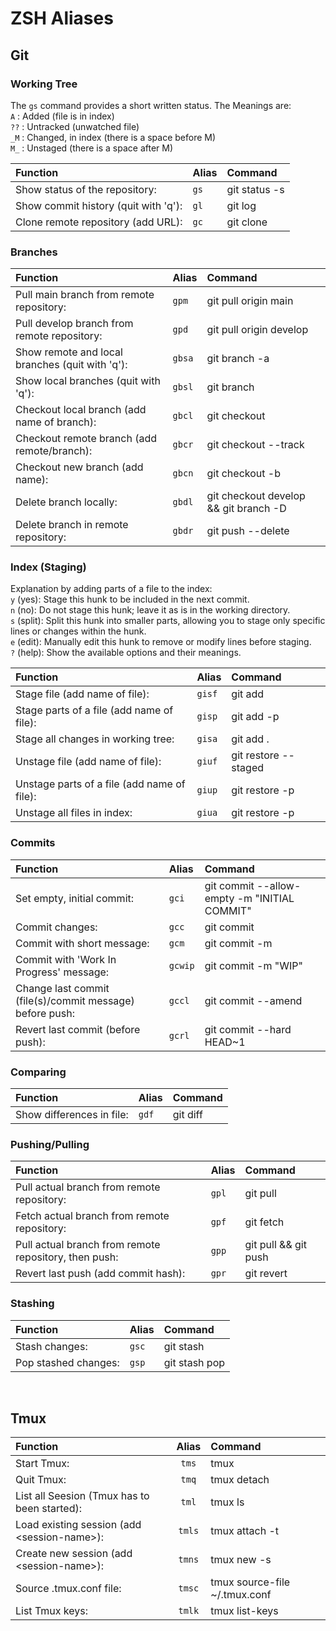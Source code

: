 # ZSH Aliases
## Git
### Working Tree
The `gs` command provides a short written status. The Meanings are:  
`A`  : Added (file is in index)  
`??` : Untracked (unwatched file)  
`_M` : Changed, in index (there is a space before M)  
`M_` : Unstaged (there is a space after M)

| Function                                        | Alias | Command       |
|:------------------------------------------------|:------|:--------------|
| Show status of the repository:                  | `gs`  | git status -s |
| Show commit history (quit with 'q'):            | `gl`  | git log       |
| Clone remote repository (add URL):              | `gc`  | git clone     |

### Branches
| Function                                        | Alias  | Command                               |
|:------------------------------------------------|:-------|:--------------------------------------|
| Pull main branch from remote repository:        | `gpm`  | git pull origin main                  |
| Pull develop branch from remote repository:     | `gpd`  | git pull origin develop               |
| Show remote and local branches (quit with 'q'): | `gbsa` | git branch -a                         |
| Show local branches (quit with 'q'):            | `gbsl` | git branch                            |
| Checkout local branch (add name of branch):     | `gbcl` | git checkout                          |
| Checkout remote branch (add remote/branch):     | `gbcr` | git checkout --track                  |
| Checkout new branch (add name):                 | `gbcn` | git checkout -b                       |
| Delete branch locally:                          | `gbdl` | git checkout develop && git branch -D |
| Delete branch in remote repository:             | `gbdr` | git push --delete                     |

### Index (Staging)
Explanation by adding parts of a file to the index:  
`y` (yes): Stage this hunk to be included in the next commit.  
`n` (no): Do not stage this hunk; leave it as is in the working directory.  
`s` (split): Split this hunk into smaller parts, allowing you to stage only specific lines or changes within the hunk.  
`e` (edit): Manually edit this hunk to remove or modify lines before staging.  
`?` (help): Show the available options and their meanings.  

| Function                                    | Alias  | Command              |
|:--------------------------------------------|:-------|:---------------------|
| Stage file (add name of file):              | `gisf` | git add              |
| Stage parts of a file (add name of file):   | `gisp` | git add -p           |
| Stage all changes in working tree:          | `gisa` | git add .            |
| Unstage file (add name of file):            | `giuf` | git restore --staged |
| Unstage parts of a file (add name of file): | `giup` | git restore -p       |
| Unstage all files in index:                 | `giua` | git restore -p       |

### Commits
| Function                                                 | Alias   | Command                                      |
|:---------------------------------------------------------|:--------|:---------------------------------------------|
| Set empty, initial commit:                               | `gci`   | git commit --allow-empty -m "INITIAL COMMIT" |
| Commit changes:                                          | `gcc`   | git commit                                   |
| Commit with short message:                               | `gcm`   | git commit -m                                |
| Commit with 'Work In Progress' message:                  | `gcwip` | git commit -m "WIP"                          |
| Change last commit (file(s)/commit message) before push: | `gccl`  | git commit --amend                           |
| Revert last commit (before push):                        | `gcrl`  | git commit --hard HEAD~1                     |

### Comparing
| Function                  | Alias | Command  |
|:--------------------------|:------|:---------|
| Show differences in file: | `gdf` | git diff |

### Pushing/Pulling
| Function                                              | Alias | Command              |
|:------------------------------------------------------|:------|:---------------------|
| Pull actual branch from remote repository:            | `gpl` | git pull             |
| Fetch actual branch from remote repository:           | `gpf` | git fetch            |
| Pull actual branch from remote repository, then push: | `gpp` | git pull && git push |
| Revert last push (add commit hash):                   | `gpr` | git revert           |

### Stashing
| Function             | Alias | Command       |
|:---------------------|:------|:--------------|
| Stash changes:       | `gsc` | git stash     |
| Pop stashed changes: | `gsp` | git stash pop |

<br>

## Tmux
| Function                                     | Alias  | Command                       |
|:---------------------------------------------|:------:|:------------------------------|
| Start Tmux:                                  | `tms`  | tmux                          |
| Quit Tmux:                                   | `tmq`  | tmux detach                   |
| List all Seesion (Tmux has to been started): | `tml`  | tmux ls                       |
| Load existing session (add \<session-name>): | `tmls` | tmux attach -t                |
| Create new session (add \<session-name>):    | `tmns` | tmux new -s                   |
| Source .tmux.conf file:                      | `tmsc` | tmux source-file ~/.tmux.conf |
| List Tmux keys:                              | `tmlk` | tmux list-keys                |
